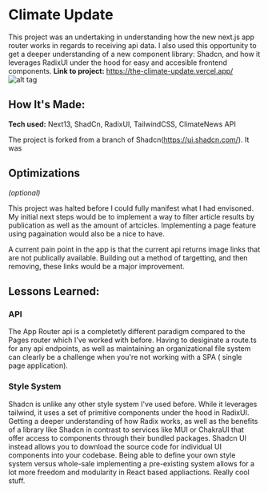 # Climate Update
This project was an undertaking in understanding how the new next.js app router works in regards to receiving api data. I also used this opportunity to get a deeper understanding of a new component library: Shadcn, and how it leverages RadixUI under the hood for easy and accesible frontend components. 
**Link to project:** https://the-climate-update.vercel.app/
![alt tag]([https://the-climate-update.vercel.app/](https://the-climate-update.vercel.app/))

## How It's Made:

**Tech used:** Next13, ShadCn, RadixUI, TailwindCSS, ClimateNews API

The project is forked from a branch of Shadcn(https://ui.shadcn.com/). It was 

## Optimizations
*(optional)*

This project was halted before I could fully manifest what I had envisoned. My initial next steps would be to implement a way to filter article results by publication as well as the amount of artcicles. Implementing a page feature using pagaination would also be a nice to have. 

A current pain point in the app is that the current api returns image links that are not publically available. Building out a method of targetting, and then removing, these links would be a major improvement. 

## Lessons Learned:
### API
The App Router api is a completetly different paradigm compared to the Pages router which I've worked with before. Having to desiginate a route.ts for any api endpoints, as well as maintaining an organizational file system can clearly be a challenge when you're not working with a SPA ( single page application).

### Style System
Shadcn is unlike any other style system I've used before. While it leverages tailwind, it uses a set of primitive components under the hood in RadixUI. Getting a deeper understanding of how Radix works, as well as the benefits of a library like Shadcn in contrast to services like MUI or ChakraUI that offer access to components through their bundled packages. Shadcn UI instead allows you to download the source code for individual UI components into your codebase. Being able to define your own style system versus whole-sale implementing a pre-existing system allows for a lot more freedom and modularity in React based appliactions. Really cool stuff. 


